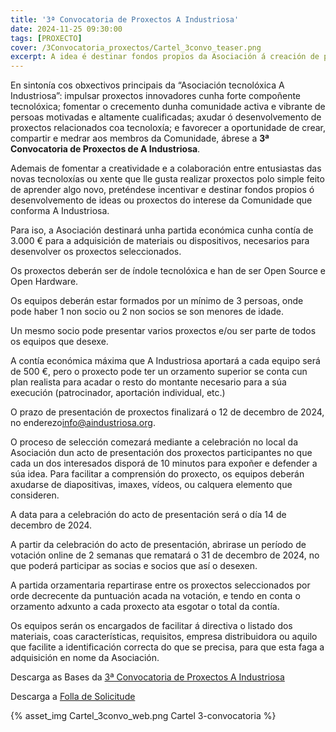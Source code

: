 ```yaml
---
title: '3ª Convocatoria de Proxectos A Industriosa'
date: 2024-11-25 09:30:00
tags: [PROXECTO]
cover: /3Convocatoria_proxectos/Cartel_3convo_teaser.png
excerpt: A idea é destinar fondos propios da Asociación á creación de proxectos entre os socios durante o ano 2025.
---
```



En sintonía cos obxectivos principais da “Asociación tecnolóxica A Industriosa”: impulsar proxectos innovadores cunha forte compoñente tecnolóxica; fomentar o crecemento dunha comunidade activa e vibrante de persoas motivadas e altamente cualificadas; axudar ó desenvolvemento de proxectos relacionados coa tecnoloxía; e favorecer a oportunidade de crear, compartir e medrar aos membros da Comunidade, ábrese a <b>3ª Convocatoria de Proxectos de A Industriosa</b>.

Ademais de fomentar a creatividade e a colaboración entre entusiastas das novas tecnoloxías ou xente que lle gusta realizar proxectos polo simple feito de aprender algo novo, preténdese incentivar e destinar fondos propios ó  desenvolvemento de ideas ou proxectos do interese da Comunidade que conforma A Industriosa.

Para iso, a Asociación destinará unha partida económica cunha contía de 3.000 € para a adquisición de materiais ou dispositivos, necesarios para desenvolver os proxectos seleccionados.

Os proxectos deberán ser de índole tecnolóxica e han de ser Open Source e Open Hardware.

Os equipos deberán estar formados por un mínimo de 3 persoas, onde pode haber 1 non socio ou 2 non socios se son menores de idade.

Un mesmo socio pode presentar varios proxectos e/ou ser parte de todos os equipos que desexe.

A contía económica máxima que A Industriosa aportará a cada equipo será de 500 €, pero o proxecto pode ter un orzamento superior se conta cun plan realista para acadar o resto do montante necesario para a súa execución (patrocinador, aportación individual, etc.)

O prazo de presentación de proxectos finalizará o 12 de decembro de 2024, no enderezo[info@aindustriosa.org](mailto:info@aindustriosa.org).

O proceso de selección comezará mediante a celebración no local da Asociación dun acto de presentación dos proxectos participantes no que cada un dos interesados disporá de 10 minutos para expoñer e defender a súa idea. Para facilitar a comprensión do proxecto, os equipos deberán axudarse de diapositivas, imaxes, vídeos, ou calquera elemento que consideren. 

A data para a celebración do acto de presentación será o día 14 de decembro de 2024.

A partir da celebración do acto de presentación, abrirase un período de votación online de 2 semanas que rematará o 31 de decembro de 2024, no que poderá participar as socias e socios que así o desexen.

A partida orzamentaria repartirase entre os proxectos seleccionados por orde decrecente da puntuación acada na votación, e tendo en conta o orzamento adxunto a cada proxecto ata esgotar o total da contía.

Os equipos serán os encargados de facilitar á directiva o listado dos materiais, coas características, requisitos, empresa distribuidora ou aquilo que facilite a identificación correcta do que se precisa, para que esta faga a adquisición en nome da Asociación. 

Descarga as Bases da [3ª Convocatoria de Proxectos A Industriosa](https://aindustriosa.org/3Convocatoria_proxectos/Bases-3_Convocatoria_Proxectos_A_Industriosa.pdf)

Descarga a [Folla de Solicitude](https://aindustriosa.org/3Convocatoria_proxectos/Folla_solicitude-3Convocatoria_Proxectos_A_Industriosa.odt)


{% asset_img Cartel_3convo_web.png Cartel 3-convocatoria %}
